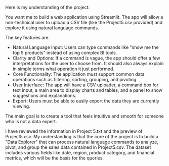 Here is my understanding of the project:

  You want me to build a web application using Streamlit. The app will allow a non-technical user to upload a CSV
  file (like the Project5.csv provided) and explore it using natural language commands.

  The key features are:
   * Natural Language Input: Users can type commands like "show me the top 5 products" instead of using complex BI
     tools.
   * Clarity and Options: If a command is vague, the app should offer a few interpretations for the user to choose
     from. It should also always explain in simple terms what operation it just performed.
   * Core Functionality: The application must support common data operations such as filtering, sorting, grouping, and
     pivoting.
   * User Interface: The app will have a CSV uploader, a command box for text input, a main area to display charts and
     tables, and a panel to show suggestions and explanations.
   * Export: Users must be able to easily export the data they are currently viewing.

  The main goal is to create a tool that feels intuitive and smooth for someone who is not a data expert.

  I have reviewed the information in Project 5.txt and the preview of Project5.csv. My understanding is that the core of
  the project is to build a "Data Explorer" that can process natural language commands to analyze, pivot, and group the
  sales data contained in Project5.csv. The dataset includes various fields like date, region, product category, and
  financial metrics, which will be the basis for the queries.
